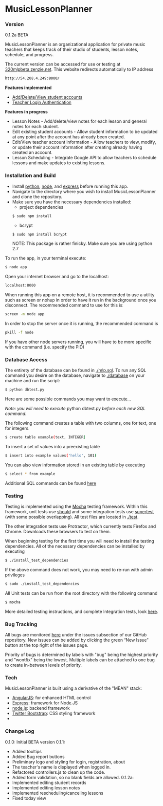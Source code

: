 ﻿# MusicLessonPlanner

### Version
0.1.2a BETA

MusicLessonPlanner is an organizational application for private music teachers that keeps track of their studio of students, lesson notes, schedule, and progress.

The current version can be accessed for use or testing at [320mlpbeta.zenzie.net](http://320mlpbeta.zenzie.net).
This website redirects automatically to IP address
```sh
http://54.208.4.249:8000/
```
**Features implemented**

- [Add/Delete/View student accounts](https://github.com/mzenzie/320MusicLessonPlanner/wiki/Managing-student-accounts)
- [Teacher Login Authentication](https://github.com/mzenzie/320MusicLessonPlanner/wiki/Create-a-new-teacher-account)

**Features in progress**

- Lesson Notes - Add/delete/view notes for each lesson and general notes for each student.
- Edit existing student accounts - Allow student information to be updated at any point after the account has already been created.
- Edit/View teacher account information - Allow teachers to view, modify, or update their account information after creating already having created an account.
- Lesson Scheduling - Integrate Google API to allow teachers to schedule lessons and make updates to existing lessons.


### Installation and Build

- Install [python](https://www.python.org/downloads/), [node](https://nodejs.org/), and [express](http://expressjs.com/) before running this app.
- Navigate to the directory where you wish to install MusicLessonPlanner and clone the repository.
- Make sure you have the necessary dependencies installed:
  - project dependencies
  ```sh
  $ sudo npm install
  ```
  - bcrypt
  ```sh
  $ sudo npm install bcrypt
  ```
  NOTE: This package is rather finicky. Make sure you are using python 2.7
  
To run the app, in your terminal execute:
```sh
$ node app
```
Open your internet browser and go to the localhost:
```sh
localhost:8000
```

When running this app on a remote host, it is recommended to use a utility such as screen or nohup in order to have it run in the background once you disconnect. The recommended command to use for this is:
```sh
screen -m node app
```

In order to stop the server once it is running, the recommended command is 
```sh
pkill -f node
```

If you have other node servers running, you will have to be more specific with the command (i.e. specify the PID)

### Database Access

The entirety of the database can be found in [./mlp.sql](mlp.sql).
To run any SQL command you desire on the database, navigate to [./database](./database) on your machine and run the script:
```sh
$ python dbtest.py
``` 
Here are some possible commands you may want to execute...

*Note: you will need to execute* python dbtest.py *before each new SQL command.*

The following command creates a table with two columns, one for text, one for integers.
```sh
$ create table example(text, INTEGER)
``` 
To insert a set of values into a preexisting table
```sh
$ insert into example values('hello', 101)
``` 
You can also view information stored in an existing table by executing
```sh
$ select * from example
``` 
Additional SQL commands can be found [here](http://www.thegeekstuff.com/2012/09/sqlite-command-examples/)

### Testing

Testing is implemented using the [Mocha](http://mochajs.org/) testing framework. Within this framework, unit tests use [should](https://github.com/shouldjs/should.js) and some integration tests use [supertest](https://www.npmjs.com/package/supertest) (with some possible overlapping). All test files are located in [./test](./test).

The other integration tests use Protractor, which currently tests Firefox and Chrome. Downloads these browsers to test on them. 

When beginning testing for the first time you will need to install the testing dependencies. All of the necessary dependencies can be installed by executing
  ```sh
  $ ./install_test_dependencies
  ```
If the above command does not work, you may need to re-run with admin privileges
  ```sh
  $ sudo ./install_test_dependencies
  ```
All Unit tests can be run from the root directory with the following command
  ```sh
  $ mocha
  ```
More detailed testing instructions, and complete Integration tests, look [here](https://github.com/mzenzie/320MusicLessonPlanner/wiki/Testing).

### Bug Tracking

All bugs are monitored [here](https://github.com/mzenzie/320MusicLessonPlanner/issues) under the issues subsection of our GitHub repository. New issues can be added by clicking the green “New Issue” button at the top right of the issues page.

Priority of bugs is determined by labels with "bug" being the highest priority and "wontfix" being the lowest. Multiple labels can be attached to one bug to create in-between levels of priority.

### Tech

MusicLessonPlanner is built using a derivative of the "MEAN" stack:
* [AngularJS]: for enhanced HTML control
* [Express]: framework for Node.JS
* [node.js]: backend framework
* [Twitter Bootstrap]: CSS styling framework
* [SQLite3]: Database

### Change Log

0.1.0: Initial BETA version
0.1.1:
  * Added tooltips
  * Added Bug report buttons
  * Preliminary logo and styling for login, registration, about
  * The teacher's name is displayed when logged in.
  * Refactored controllers.js to clean up the code.
  * Added form validation, so no blank fields are allowed.
0.1.2a:
  * Implemented editing student records
  * Implemented editing lesson notes
  * Implemented rescheduling/canceling lessons
  * Fixed today view


[node.js]:http://nodejs.org
[Twitter Bootstrap]:http://twitter.github.com/bootstrap/
[express]:http://expressjs.com
[AngularJS]:http://angularjs.org
[SQLite3]:https://sqlite.org
